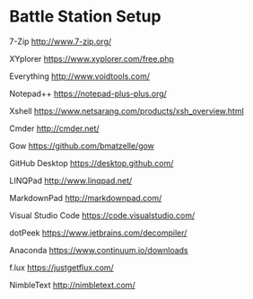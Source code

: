 # Battle Station Setup

7-Zip http://www.7-zip.org/

XYplorer https://www.xyplorer.com/free.php

Everything http://www.voidtools.com/

Notepad++ https://notepad-plus-plus.org/

Xshell https://www.netsarang.com/products/xsh_overview.html

Cmder http://cmder.net/

Gow https://github.com/bmatzelle/gow

GitHub Desktop https://desktop.github.com/

LINQPad http://www.linqpad.net/

MarkdownPad http://markdownpad.com/

Visual Studio Code https://code.visualstudio.com/

dotPeek https://www.jetbrains.com/decompiler/

Anaconda https://www.continuum.io/downloads

f.lux https://justgetflux.com/

NimbleText http://nimbletext.com/